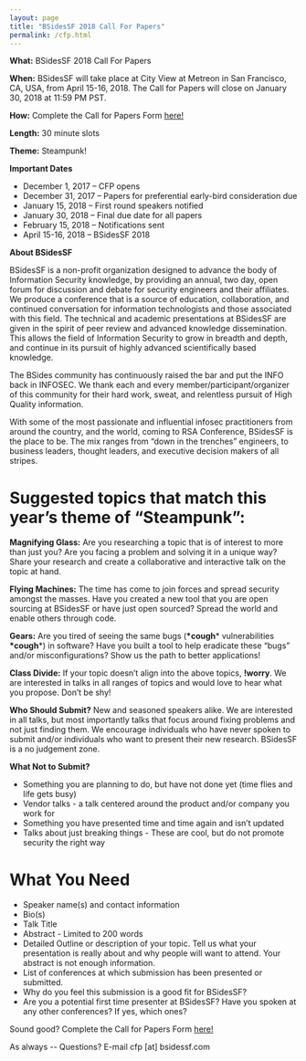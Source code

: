 ```yaml
---
layout: page
title: "BSidesSF 2018 Call For Papers"
permalink: /cfp.html
--- 
```


**What:** BSidesSF 2018 Call For Papers

**When:** BSidesSF will take place at City View at Metreon in San Francisco, CA, USA, from April 15-16, 2018.  The Call for Papers will close on January 30, 2018 at 11:59 PM PST.

**How:** Complete the Call for Papers Form [here!](https://docs.google.com/forms/d/e/1FAIpQLSeHe0wEubiN0SJzZo0V8xyB6fvjw8O1Do3Cs3Ao3fGO-GtQ2Q/viewform)

**Length:** 30 minute slots

**Theme:** Steampunk!

**Important Dates**  
- December 1, 2017 – CFP opens
- December 31, 2017 – Papers for preferential early-bird consideration due
- January 15, 2018 – First round speakers notified
- January 30, 2018 – Final due date for all papers
- February 15, 2018 – Notifications sent
- April 15-16, 2018 – BSidesSF 2018

**About BSidesSF**

BSidesSF is a non-profit organization designed to advance the body of Information Security knowledge, by providing an annual, two day, open forum for discussion and debate for security engineers and their affiliates. We produce a conference that is a source of education, collaboration, and continued conversation for information technologists and those associated with this field. The technical and academic presentations at BSidesSF are given in the spirit of peer review and advanced knowledge dissemination. This allows the field of Information Security to grow in breadth and depth, and continue in its pursuit of highly advanced scientifically based knowledge.

The BSides community has continuously raised the bar and put the INFO back in INFOSEC. We thank each and every member/participant/organizer of this community for their hard work, sweat, and relentless pursuit of High Quality information.

With some of the most passionate and influential infosec practitioners from around the country, and the world, coming to RSA Conference, BSidesSF is the place to be. The mix ranges from “down in the trenches” engineers, to business leaders, thought leaders, and executive decision makers of all stripes.

# Suggested topics that match this year’s theme of “Steampunk”:

**Magnifying Glass:** Are you researching a topic that is of interest to more than just you?  Are you facing a problem and solving it in a unique way?  Share your research and create a collaborative and interactive talk on the topic at hand.

**Flying Machines:** The time has come to join forces and spread security amongst the masses.  Have you created a new tool that you are open sourcing at BSidesSF or have just open sourced?  Spread the world and enable others through code.

**Gears:** Are you tired of seeing the same bugs (**\*cough**\* vulnerabilities **\*cough**\*) in software?  Have you built a tool to help eradicate these “bugs” and/or misconfigurations?  Show us the path to better applications!

**Class Divide:** If your topic doesn’t align into the above topics, **!worry**.  We are interested in talks in all ranges of topics and would love to hear what you propose.  Don’t be shy!

**Who Should Submit?**
New and seasoned speakers alike.  We are interested in all talks, but most importantly talks that focus around fixing problems and not just finding them.  We encourage individuals who have never spoken to submit and/or individuals who want to present their new research.  BSidesSF is a no judgement zone.

**What Not to Submit?**
- Something you are planning to do, but have not done yet (time flies and life gets busy)
- Vendor talks - a talk centered around the product and/or company you work for
- Something you have presented time and time again and isn’t updated
- Talks about just breaking things - These are cool, but do not promote security the right way

# What You Need
- Speaker name(s) and contact information
- Bio(s)
- Talk Title
- Abstract - Limited to 200 words
- Detailed Outline or description of your topic.  Tell us what your presentation is really about and why people will want to attend.  Your abstract is not enough information.
- List of conferences at which submission has been presented or submitted.
- Why do you feel this submission is a good fit for BSidesSF?
- Are you a potential first time presenter at BSidesSF? Have you spoken at any other conferences? If yes, which ones?

Sound good? Complete the Call for Papers Form [here!](https://docs.google.com/forms/d/e/1FAIpQLSeHe0wEubiN0SJzZo0V8xyB6fvjw8O1Do3Cs3Ao3fGO-GtQ2Q/viewform)

As always -- Questions? E-mail cfp [at] bsidessf.com